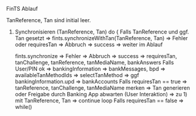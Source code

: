 FinTS Ablauf

TanReference, Tan sind initial leer.


1) Synchronisieren (TanReference, Tan)
do {
    Falls TanReference und ggf. Tan gesetzt => fints.synchronizeWithTan(TanReference, Tan)
    => Fehler oder requiresTan => Abbruch
    => success => weiter im Ablauf

   fints.synchronize
   => Fehler => Abbruch
   => success => requiresTan, tanChallenge, tanReference, tanMediaName, bankAnswers
   Falls User/PIN ok => bankingInformation
   => bankMessages, bpd
   => availableTanMethodIds => selectTanMethod
   => ggf bankingInformation.upd => bankAccounts
   Falls requiresTan == true => tanReference, tanChallenge, tanMediaName merken
   => Tan generieren oder Freigabe durch Banking App abwarten (User Interaktion) => zu 1) mit TanReference, Tan => continue loop
   Falls requiresTan == false =>
   while()
    